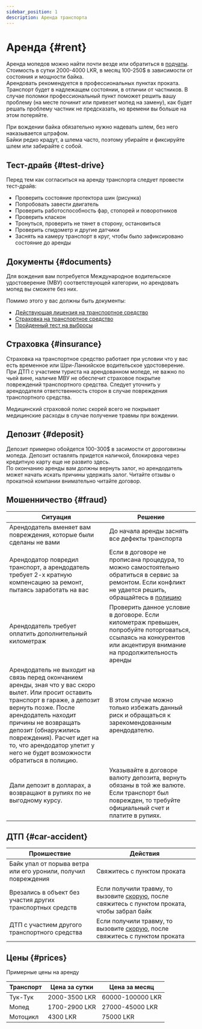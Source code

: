 ```yaml
---
sidebar_position: 1
description: Аренда транспорта
---
```


# Аренда {#rent}

Аренда мопедов можно найти почти везде или обратиться в [подчаты](../../chats.md#chats). Стоимость в сутки 2000-4000 LKR, в месяц 100-250$ в зависимости от состояния и мощности байка.  
Арендовать рекомендуется в профессиональных пунктах проката. Транспорт будет в надлежащем состоянии, в отличии от частников. В случае поломки профессиональный пункт поможет решить вашу проблему (на месте починит или привезет мопед на замену), как будет решать проблему частник не предсказать, но времени вы больше на этом потеряйте.

При вождении байка обязательно нужно надевать шлем, без него наказывается штрафом.  
Байки редко крадут, а шлема часто, поэтому убирайте и фиксируйте шлем или забирайте с собой.

## Тест-драйв {#test-drive}

Перед тем как согласиться на аренду транспорта следует провести тест-драйв:

- Проверить состояние протектора шин (рисунка)
- Попробовать завести двигатель
- Проверить работоспособность фар, стопорей и поворотников
- Проверить класкон
- Тронуться, проверить не тянет в сторону, остановиться
- Проверить спидометр и другие датчики
- Заснять на камеру транспорт в круг, чтобы было зафиксировано состояние до аренды

## Документы {#documents}

Для вождения вам потребуется Международное водительское удостоверение (МВУ) соответствующей категории, но арендовать мопед вы сможете без них.

Помимо этого у вас должны быть документы:

- [Действующая лицензия на транспортное средство](/img/vehicle_revenue_license.jpg)
- [Страховка на транспортное средство](/img/certificate_of_insurance.jpg)
- [Пройденный тест на выбросы](/img/vehicle_emission_test_certificate.jpg)

## Страховка {#insurance}

Страховка на транспортное средство работает при условии что у вас есть временное или Шри-Ланкийское водительское удостоверение. При ДТП с участием туриста на арендованном мопеде, не важно по чьей вине, наличие МВУ не обеспечит страховое покрытие повреждений транспортного средства. Следует уточнить у арендодателя ответственность сторон в случае повреждения транспортного средства.

Медицинский страховой полис скорей всего не покрывает медицинские расходы в случае получение травмы при вождении.

## Депозит {#deposit}

Депозит примерно обойдется 100-300$ в засимости от дороговизны мопеда. Депозит оставлять придется наличкой, блокировка через кредитную карту еще не развито здесь.  
По окончанию аренды вам должны вернуть залог, но арендодатель может начать искать причины удержать залог. Читайте отзывы о прокатной компании внимательно читайте договор.

## Мошенничество {#fraud}

| Ситуация                                                                                                                                                                                                                                                                                                                                | Решение                                                                                                                                                                                           |
| --------------------------------------------------------------------------------------------------------------------------------------------------------------------------------------------------------------------------------------------------------------------------------------------------------------------------------------- | ------------------------------------------------------------------------------------------------------------------------------------------------------------------------------------------------- |
| Арендодатель вменяет вам повреждения, которые были сделаны не вами                                                                                                                                                                                                                                                                      | До начала аренды заснять все дефекты транспорта                                                                                                                                                   |
| Арендодатор повредил транспорт, а арендодатель требует 2-х кратную компенсацию за ремонт, пытаясь заработать на вас                                                                                                                                                                                                                     | Если в договоре не прописана процедура, то можно самостоятельно обратиться в сервис за ремонтом. Если конфликт не удается решить, обращайтесь в [полицию](../emergency-services.md#tourist) |
| Арендодатель требует оплатить дополнительный километраж                                                                                                                                                                                                                                                                                 | Проверить данное условие в договоре. Если километраж превышен, попробуйте поторговаться, ссылаясь на конкурентов или акцентируя внимание на продолжительность аренды                              |
| Арендодатель не выходит на связь перед окончанием аренды, зная что у вас скоро вылет. Или просит оставить транспорт в гараже, а депозит вернуть позже. После арендодатель находит причины не возвращать депозит (обнаружились повреждения). Расчет идет на то, что арендодатор улетит у него не будет возможности обратиться в полицию. | В этом случае можно только избежать данный риск и обращаться к зарекомендованным арендодателю.                                                                                                    |
| Дали депозит в долларах, а возвращают в рупиях по не выгодному курсу.                                                                                                                                                                                                                                                                   | Указывайте в договоре валюту депозита, вернуть обязаны в той же валюте. Если транспорт был поврежден, то требуйте официальный счет и платите в рупиях.                                            |

## ДТП {#car-accident}

| Проишествие                                                    | Действия                                                                                                                                 |
| -------------------------------------------------------------- | ---------------------------------------------------------------------------------------------------------------------------------------- |
| Байк упал от порыва ветра или его уронили, получил повреждения | Свяжитесь с пунктом проката                                                                                                              |
| Врезались в объект без участия других транспортных средств     | Если получили травму, то вызовите [скорую](../emergency-services.md#ambulance), после свяжитесь с пунктом проката, чтобы забрал байк |
| ДТП с участием другого транспортного средства                  | Если получили травму, то вызовите [скорую](../emergency-services.md#ambulance), после свяжитесь с пунктом проката                    |

## Цены {#prices}

Примерные цены на аренду

| Транспорт | Цена за сутки | Цена за месяц    |
| --------- | ------------- | ---------------- |
| Тук-Тук   | 2000-3500 LKR | 60000-100000 LKR |
| Мопед     | 1700-2900 LKR | 27000-45000 LKR  |
| Мотоцикл  | 4300 LKR      | 75000 LKR        |
